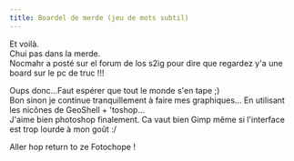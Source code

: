 ```yaml
---
title: Boardel de merde (jeu de mots subtil)
---
```


Et voilà.  
Chui pas dans la merde.  
Nocmahr a posté sur el forum de los s2ig pour dire que regardez y'a une board
sur le pc de truc !!!

Oups donc...Faut espérer que tout le monde s'en tape ;)  
Bon sinon je continue tranquillement à faire mes graphiques... En utilisant
les nicônes de GeoShell + 'toshop...  
J'aime bien photoshop finalement. Ca vaut bien Gimp même si l'interface est
trop lourde à mon goût :/

Aller hop return to ze Fotochope !

